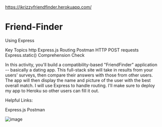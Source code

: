 https://jkrizzyfriendfinder.herokuapp.com/
# Friend-Finder

Using Express



 


Key Topics
http
Express.js
Routing
Postman
HTTP POST requests
Express.static()
Comprehension Check

In this activity, you'll build a compatibility-based "FriendFinder" application -- basically a dating app. This full-stack site will take in results from your users' surveys, then compare their answers with those from other users. The app will then display the name and picture of the user with the best overall match. I will use Express to handle routing. I'll make sure to deploy my app to Heroku so other users can fill it out.

Helpful Links:

Express.js
Postman

![image](https://user-images.githubusercontent.com/46582302/65398414-1ab57800-dd85-11e9-943f-cd53ac1984ad.png)

